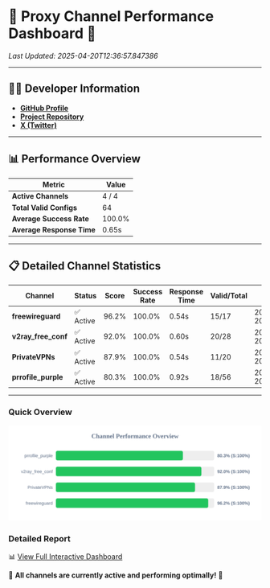 # 🌟 Proxy Channel Performance Dashboard 🌟

_Last Updated: 2025-04-20T12:36:57.847386_

---

## 👩‍💻 Developer Information

- **[GitHub Profile](https://github.com/4n0nymou3)**  
- **[Project Repository](https://github.com/4n0nymou3/multi-proxy-config-fetcher)**  
- **[X (Twitter)](https://x.com/4n0nymou3)**  

---

## 📊 Performance Overview

| Metric                | Value       |
|-----------------------|-------------|
| **Active Channels**   | 4 / 4       |
| **Total Valid Configs** | 64          |
| **Average Success Rate** | 100.0%      |
| **Average Response Time** | 0.65s       |

---

## 📋 Detailed Channel Statistics

| Channel          | Status     | Score  | Success Rate | Response Time | Valid/Total | Last Success               |
|------------------|------------|--------|--------------|---------------|-------------|----------------------------|
| **freewireguard**  | ✅ Active  | 96.2%  | 100.0% | 0.54s         | 15/17       | 2025-04-20T12:36:57.846051 |
| **v2ray_free_conf**  | ✅ Active  | 92.0%  | 100.0% | 0.60s         | 20/28       | 2025-04-20T12:36:56.710111 |
| **PrivateVPNs**  | ✅ Active  | 87.9%  | 100.0% | 0.54s         | 11/20       | 2025-04-20T12:36:57.277337 |
| **prrofile_purple**  | ✅ Active  | 80.3%  | 100.0% | 0.92s         | 18/56       | 2025-04-20T12:36:56.079402 |

---

### Quick Overview
<div align="center">
  <a href="https://raw.githubusercontent.com/nullluser/NullRepo/refs/heads/main/assets/channel_stats_chart.svg">
    <img src="https://raw.githubusercontent.com/nullluser/NullRepo/refs/heads/main/assets/channel_stats_chart.svg" alt="Source Performance Statistics" width="800">
  </a>
</div>

### Detailed Report
📊 [View Full Interactive Dashboard](https://htmlpreview.github.io/?https://github.com/nullluser/NullRepo/blob/main/assets/performance_report.html)

🎉 **All channels are currently active and performing optimally!** 🎉
